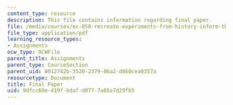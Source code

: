 ```yaml
---
content_type: resource
description: This file contains information regarding final paper.
file: /media/courses/ec-050-recreate-experiments-from-history-inform-the-future-from-the-past-galileo-january-iap-2010/9dfcc60e419fbdafd8777a65a7d29fb5_MITEC_050IAP10_FinalPaper.pdf
file_type: application/pdf
learning_resource_types:
- Assignments
ocw_type: OCWFile
parent_title: Assignments
parent_type: CourseSection
parent_uid: 8012742b-3520-2379-06a2-d660cea0357a
resourcetype: Document
title: Final Paper
uid: 9dfcc60e-419f-bdaf-d877-7a65a7d29fb5
---
```

